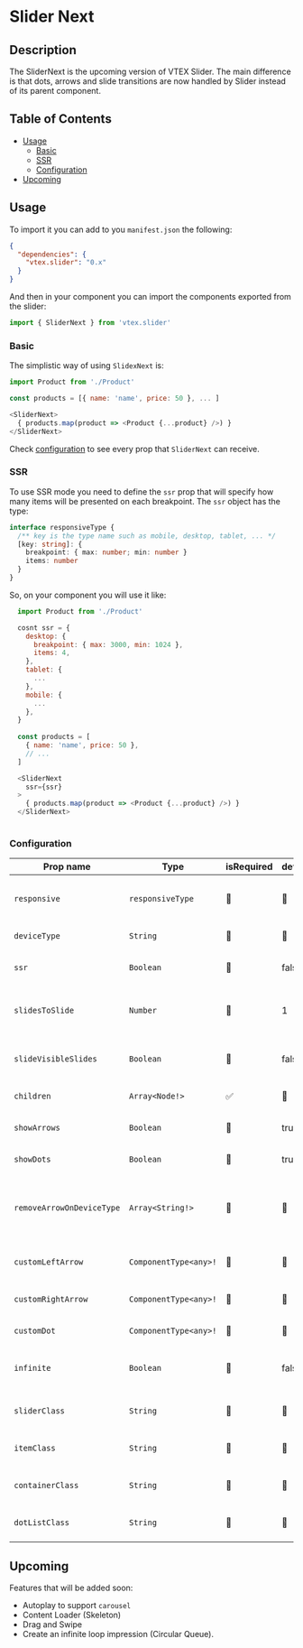 # Slider Next

## Description

The SliderNext is the upcoming version of VTEX Slider. The main difference is that dots, arrows and slide transitions are now handled by Slider instead of its parent component.

## Table of Contents

- [Usage](#usage)
  - [Basic](#basic)
  - [SSR](#ssr)
  - [Configuration](#configuration)
- [Upcoming](#upcoming)

## Usage

To import it you can add to you `manifest.json` the following:

```json
{
  "dependencies": {
    "vtex.slider": "0.x"
  }
}
```

And then in your component you can import the components exported from the slider:

```javascript
import { SliderNext } from 'vtex.slider'
```

### Basic

The simplistic way of using `SlidexNext` is:

```javascript
import Product from './Product'

const products = [{ name: 'name', price: 50 }, ... ]

<SliderNext>
  { products.map(product => <Product {...product} />) }
</SliderNext>
```

Check [configuration](#configuration) to see every prop that `SliderNext` can receive.

### SSR

To use SSR mode you need to define the `ssr` prop that will specify how many items will be presented on each breakpoint. The `ssr` object has the type:

```typescript
interface responsiveType {
  /** key is the type name such as mobile, desktop, tablet, ... */
  [key: string]: {
    breakpoint: { max: number; min: number }
    items: number
  }
}
```

So, on your component you will use it like:

```javascript
  import Product from './Product'

  cosnt ssr = {
    desktop: {
      breakpoint: { max: 3000, min: 1024 },
      items: 4,
    },
    tablet: {
      ...
    },
    mobile: {
      ...
    },
  }
  
  const products = [
    { name: 'name', price: 50 },
    // ...
  ]

  <SliderNext
    ssr={ssr}
  >
    { products.map(product => <Product {...product} />) }
  </SliderNext>
  
```

### Configuration

| Prop name | Type | isRequired | defaultValue | Description |
| --- | --- | --- | --- | --- |
| `responsive` | `responsiveType` | 🚫| 🚫 | Number of elements per breakpoint |
| `deviceType` | `String`  | 🚫 | 🚫 | The device type |
| `ssr`  | `Boolean` | 🚫 | false | If is SSR mode or not |
| `slidesToSlide`  | `Number` | 🚫 | 1 | Number of slides that are passed each time |
| `slideVisibleSlides` | `Boolean` | 🚫 | false | Pass all the visible slides at once |
| `children` | `Array<Node!>` | ✅ | 🚫 | Elements to render |
| `showArrows`  | `Boolean` | 🚫 | true | If should show arrows |
| `showDots` | `Boolean` | 🚫 | true | If should show dots |
| `removeArrowOnDeviceType` | `Array<String!>`  | 🚫 | 🚫 | Which device types that arrows should be hidden |
| `customLeftArrow` | `ComponentType<any>!` | 🚫 | 🚫 | Custom arrow on left |
| `customRightArrow` | `ComponentType<any>!` | 🚫         | 🚫 | Custom arrow on right |
| `customDot` | `ComponentType<any>!` | 🚫 | 🚫           | Custom dots |
| `infinite` | `Boolean` | 🚫 | false | Whatever is infinite mode or not |
| `sliderClass` | `String` | 🚫 | 🚫 | Custom class for slider |
| `itemClass` | `String` | 🚫 | 🚫 | Custom class for item |
| `containerClass` | `String` | 🚫 | 🚫 | Custom class for container |
| `dotListClass` | `String` | 🚫 | 🚫 | Custom class for dots |

## Upcoming

Features that will be added soon:

- Autoplay to support `carousel`
- Content Loader (Skeleton)
- Drag and Swipe
- Create an infinite loop impression (Circular Queue).
